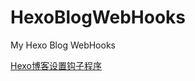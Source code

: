 # HexoBlogWebHooks
My Hexo Blog WebHooks

[Hexo博客设置钩子程序](https://blog.geekerit.com/2020/04/22/blog/webhook/)
